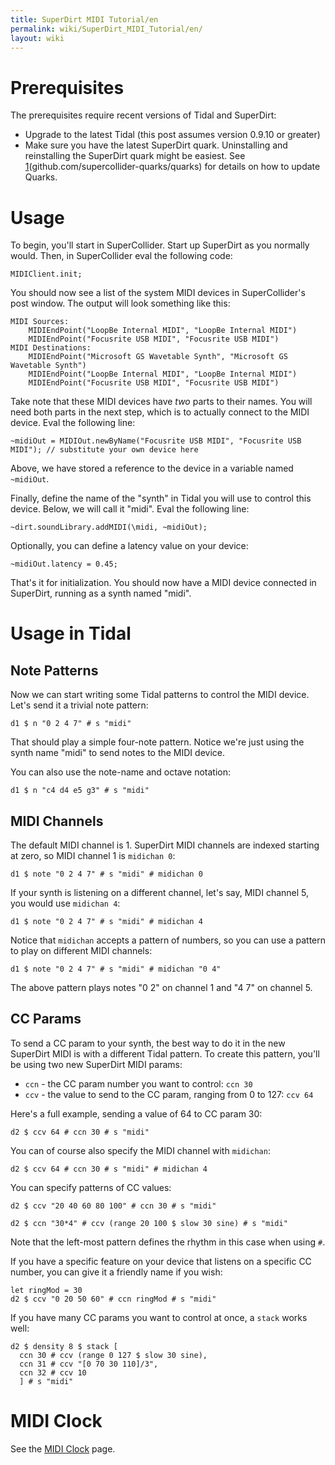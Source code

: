 ```yaml
---
title: SuperDirt MIDI Tutorial/en
permalink: wiki/SuperDirt_MIDI_Tutorial/en/
layout: wiki
---
```


<languages/>

# Prerequisites

The prerequisites require recent versions of Tidal and SuperDirt:

-   Upgrade to the latest Tidal (this post assumes version 0.9.10 or
    greater)
    </li>
-   Make sure you have the latest SuperDirt quark. Uninstalling and
    reinstalling the SuperDirt quark might be easiest. See
    [1](https://github.com/supercollider-quarks/quarks)(github.com/supercollider-quarks/quarks)
    for details on how to update Quarks.

# Usage

To begin, you'll start in SuperCollider. Start up SuperDirt as you
normally would. Then, in SuperCollider eval the following code:

    MIDIClient.init;

You should now see a list of the system MIDI devices in SuperCollider's
post window. The output will look something like this:

    MIDI Sources:
        MIDIEndPoint("LoopBe Internal MIDI", "LoopBe Internal MIDI")
        MIDIEndPoint("Focusrite USB MIDI", "Focusrite USB MIDI")
    MIDI Destinations:
        MIDIEndPoint("Microsoft GS Wavetable Synth", "Microsoft GS Wavetable Synth")
        MIDIEndPoint("LoopBe Internal MIDI", "LoopBe Internal MIDI")
        MIDIEndPoint("Focusrite USB MIDI", "Focusrite USB MIDI")

Take note that these MIDI devices have *two* parts to their names. You
will need both parts in the next step, which is to actually connect to
the MIDI device. Eval the following line:

    ~midiOut = MIDIOut.newByName("Focusrite USB MIDI", "Focusrite USB MIDI"); // substitute your own device here

Above, we have stored a reference to the device in a variable named
`~midiOut`.

Finally, define the name of the "synth" in Tidal you will use to control
this device. Below, we will call it "midi". Eval the following line:

    ~dirt.soundLibrary.addMIDI(\midi, ~midiOut);

Optionally, you can define a latency value on your device:

    ~midiOut.latency = 0.45;

That's it for initialization. You should now have a MIDI device
connected in SuperDirt, running as a synth named "midi".

# Usage in Tidal

## Note Patterns

Now we can start writing some Tidal patterns to control the MIDI device.
Let's send it a trivial note pattern:

    d1 $ n "0 2 4 7" # s "midi"

That should play a simple four-note pattern. Notice we're just using the
synth name "midi" to send notes to the MIDI device.

You can also use the note-name and octave notation:

    d1 $ n "c4 d4 e5 g3" # s "midi"

## MIDI Channels

The default MIDI channel is 1. SuperDirt MIDI channels are indexed
starting at zero, so MIDI channel 1 is `midichan 0`:

    d1 $ note "0 2 4 7" # s "midi" # midichan 0

If your synth is listening on a different channel, let's say, MIDI
channel 5, you would use `midichan 4`:

    d1 $ note "0 2 4 7" # s "midi" # midichan 4

Notice that `midichan` accepts a pattern of numbers, so you can use a
pattern to play on different MIDI channels:

    d1 $ note "0 2 4 7" # s "midi" # midichan "0 4"

The above pattern plays notes "0 2" on channel 1 and "4 7" on channel 5.

## CC Params

To send a CC param to your synth, the best way to do it in the new
SuperDirt MIDI is with a different Tidal pattern. To create this
pattern, you'll be using two new SuperDirt MIDI params:

-   `ccn` - the CC param number you want to control: `ccn 30`
-   `ccv` - the value to send to the CC param, ranging from 0 to 127:
    `ccv 64`

Here's a full example, sending a value of 64 to CC param 30:

    d2 $ ccv 64 # ccn 30 # s "midi"

You can of course also specify the MIDI channel with `midichan`:

    d2 $ ccv 64 # ccn 30 # s "midi" # midichan 4

You can specify patterns of CC values:

    d2 $ ccv "20 40 60 80 100" # ccn 30 # s "midi"

    d2 $ ccn "30*4" # ccv (range 20 100 $ slow 30 sine) # s "midi"

Note that the left-most pattern defines the rhythm in this case when
using `#`.

If you have a specific feature on your device that listens on a specific
CC number, you can give it a friendly name if you wish:

    let ringMod = 30
    d2 $ ccv "0 20 50 60" # ccn ringMod # s "midi"

If you have many CC params you want to control at once, a `stack` works
well:

    d2 $ density 8 $ stack [
      ccn 30 # ccv (range 0 127 $ slow 30 sine),
      ccn 31 # ccv "[0 70 30 110]/3",
      ccn 32 # ccv 10 
      ] # s "midi"

# MIDI Clock

See the [MIDI Clock](/wiki/MIDI_Clock "wikilink") page.

